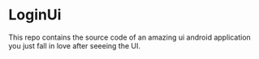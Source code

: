 # LoginUi
 This repo contains the source code of an amazing ui android application you just fall in love after seeeing the UI.

